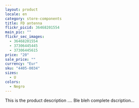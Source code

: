 ```yaml
---
layout: product
locale: en
category: store-components
title: FD antenna
flickr_picid: 36468201554
main_pic: ""
flickr_sec_images:
  - 36468201554
  - 37306445445
  - 37306445615
price: "20"
sale_price: ""
currency: "Eur"
sku: "4405-0034"
sizes:
  - U
colors:
  - Negro
---
```


This is the product description ....
Ble bleh complete dscription...
